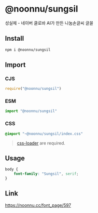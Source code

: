 # @noonnu/sungsil
성실체 - 네이버 클로바 AI가 만든 나눔손글씨 글꼴

## Install
```sh
npm i @noonnu/sungsil
```
## Import
### CJS
```js
require("@noonnu/sungsil")
```
### ESM
```js
import "@noonnu/sungsil"
```
### CSS 
```css
@import "~@noonnu/sungsil/index.css"
```
> [css-loader](https://github.com/webpack-contrib/css-loader) are required.

## Usage
```css
body {
    font-family: "Sungsil", serif;
}
```

## Link
https://noonnu.cc/font_page/597